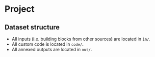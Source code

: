 # Project <insert name>

## Dataset structure

- All inputs (i.e. building blocks from other sources) are located in
  `in/`.
- All custom code is located in `code/`.
- All annexed outputs are located in `out/`.
